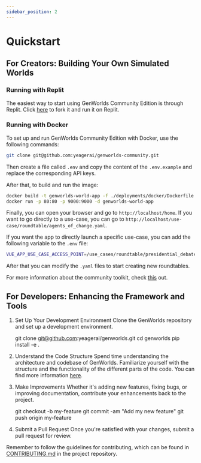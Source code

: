 ```yaml
---
sidebar_position: 2
---
```


# Quickstart

## For Creators: Building Your Own Simulated Worlds

### Running with Replit

The easiest way to start using GenWorlds Community Edition is through Replit. Click [here](https://replit.com/@yeagerai/GenWorlds) to fork it and run it on Replit.

### Running with Docker

To set up and run GenWorlds Community Edition with Docker, use the following commands:

```sh
git clone git@github.com:yeagerai/genworlds-community.git
```

Then create a file called `.env` and copy the content of the `.env.example` and replace the corresponding API keys.

After that, to build and run the image:

```sh
docker build -t genworlds-world-app -f ./deployments/docker/Dockerfile .
docker run -p 80:80 -p 9000:9000 -d genworlds-world-app
```

Finally, you can open your browser and go to `http://localhost/home`. If you want to go directly to a use-case, you can go to `http://localhost/use-case/roundtable/agents_of_change.yaml`.

If you want the app to directly launch a specific use-case, you can add the following variable to the `.env` file:

```bash
VUE_APP_USE_CASE_ACCESS_POINT=/use_cases/roundtable/presidential_debate.yaml
```

After that you can modify the `.yaml` files to start creating new roundtables.

For more information about the community toolkit, check [this](/docs/category/community-toolkit) out.

## For Developers: Enhancing the Framework and Tools

1. Set Up Your Development Environment
Clone the GenWorlds repository and set up a development environment.

    git clone git@github.com:yeagerai/genworlds.git
    cd genworlds
    pip install -e .

2. Understand the Code Structure
Spend time understanding the architecture and codebase of GenWorlds. Familiarize yourself with the structure and the functionality of the different parts of the code. You can find more information [here](/docs/category/the-genworlds-framework).

3. Make Improvements
Whether it's adding new features, fixing bugs, or improving documentation, contribute your enhancements back to the project.

    git checkout -b my-feature
    git commit -am "Add my new feature"
    git push origin my-feature

4. Submit a Pull Request
Once you're satisfied with your changes, submit a pull request for review.

Remember to follow the guidelines for contributing, which can be found in [CONTRIBUTING.md](https://github.com/yeagerai/genworlds/blob/main/CONTRIBUTING.md) in the project repository.
